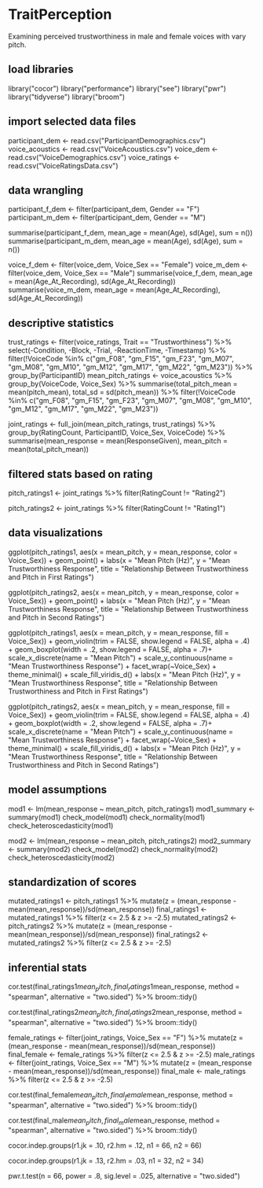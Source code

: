 # TraitPerception
Examining perceived trustworthiness in male and female voices with vary pitch.

## load libraries 
library("cocor")
library("performance")
library("see")
library("pwr")
library("tidyverse")
library("broom")

## import selected data files
participant_dem <- read.csv("ParticipantDemographics.csv")
voice_acoustics <- read.csv("VoiceAcoustics.csv")
voice_dem <- read.csv("VoiceDemographics.csv")
voice_ratings <- read.csv("VoiceRatingsData.csv")

## data wrangling 
participant_f_dem <- filter(participant_dem, Gender == "F")
participant_m_dem <- filter(participant_dem, Gender == "M")

summarise(participant_f_dem, mean_age = mean(Age), sd(Age), sum = n())
summarise(participant_m_dem, mean_age = mean(Age), sd(Age), sum = n())

voice_f_dem <- filter(voice_dem, Voice_Sex == "Female")
voice_m_dem <- filter(voice_dem, Voice_Sex == "Male")
summarise(voice_f_dem, mean_age = mean(Age_At_Recording), sd(Age_At_Recording))
summarise(voice_m_dem, mean_age = mean(Age_At_Recording), sd(Age_At_Recording))

## descriptive statistics
trust_ratings <- filter(voice_ratings, Trait == "Trustworthiness") %>%
  select(-Condition, -Block, -Trial, -ReactionTime, -Timestamp) %>%
  filter(!VoiceCode %in% c("gm_F08", "gm_F15", "gm_F23", "gm_M07", "gm_M08", "gm_M10", "gm_M12", "gm_M17", "gm_M22", "gm_M23")) %>%
  group_by(ParticipantID)
 mean_pitch_ratings <- voice_acoustics %>%
  group_by(VoiceCode, Voice_Sex) %>%
  summarise(total_pitch_mean = mean(pitch_mean), total_sd = sd(pitch_mean)) %>%
  filter(!VoiceCode %in% c("gm_F08", "gm_F15", "gm_F23", "gm_M07", "gm_M08", "gm_M10", "gm_M12", "gm_M17", "gm_M22", "gm_M23"))

  joint_ratings <- full_join(mean_pitch_ratings, trust_ratings) %>%
  group_by(RatingCount, ParticipantID, Voice_Sex, VoiceCode) %>%
  summarise(mean_response = mean(ResponseGiven), mean_pitch = mean(total_pitch_mean))

## filtered stats based on rating 
pitch_ratings1 <- joint_ratings %>%
  filter(RatingCount != "Rating2")

pitch_ratings2 <- joint_ratings %>%
  filter(RatingCount != "Rating1")

## data visualizations
ggplot(pitch_ratings1, aes(x = mean_pitch, y = mean_response, color = Voice_Sex)) +
  geom_point() +
  labs(x = "Mean Pitch (Hz)", y = "Mean Trustworthiness Response", title = "Relationship Between Trustworthiness and Pitch in First Ratings") 

ggplot(pitch_ratings2, aes(x = mean_pitch, y = mean_response, color = Voice_Sex)) +
  geom_point() +
  labs(x = "Mean Pitch (Hz)", y = "Mean Trustworthiness Response", title = "Relationship Between Trustworthiness and Pitch in Second Ratings") 

ggplot(pitch_ratings1, aes(x = mean_pitch, y = mean_response, fill = Voice_Sex)) +
  geom_violin(trim = FALSE, show.legend = FALSE, alpha = .4) +
  geom_boxplot(width = .2, show.legend = FALSE, alpha = .7)+
  scale_x_discrete(name = "Mean Pitch") +
  scale_y_continuous(name = "Mean Trustworthiness Response") +
  facet_wrap(~Voice_Sex) +
  theme_minimal() +
  scale_fill_viridis_d() +
  labs(x = "Mean Pitch (Hz)", y = "Mean Trustworthiness Response", title = "Relationship Between Trustworthiness and Pitch in First Ratings") 

ggplot(pitch_ratings2, aes(x = mean_pitch, y = mean_response, fill = Voice_Sex)) +
  geom_violin(trim = FALSE, show.legend = FALSE, alpha = .4) +
  geom_boxplot(width = .2, show.legend = FALSE, alpha = .7)+
  scale_x_discrete(name = "Mean Pitch") +
  scale_y_continuous(name = "Mean Trustworthiness Response") +
  facet_wrap(~Voice_Sex) +
  theme_minimal() +
  scale_fill_viridis_d() +
  labs(x = "Mean Pitch (Hz)", y = "Mean Trustworthiness Response", title = "Relationship Between Trustworthiness and Pitch in Second Ratings") 

## model assumptions 
mod1 <- lm(mean_response ~ mean_pitch, pitch_ratings1)
mod1_summary <- summary(mod1)
check_model(mod1)
check_normality(mod1)
check_heteroscedasticity(mod1)

mod2 <- lm(mean_response ~ mean_pitch, pitch_ratings2)
mod2_summary <- summary(mod2)
check_model(mod2)
check_normality(mod2)
check_heteroscedasticity(mod2)

## standardization of scores
mutated_ratings1 <- pitch_ratings1 %>%
  mutate(z = (mean_response - mean(mean_response))/sd(mean_response)) 
final_ratings1 <- mutated_ratings1 %>%
  filter(z <= 2.5 & z >= -2.5)
mutated_ratings2 <- pitch_ratings2 %>%
  mutate(z = (mean_response - mean(mean_response))/sd(mean_response)) 
final_ratings2 <- mutated_ratings2 %>%
  filter(z <= 2.5 & z >= -2.5)

## inferential stats 
cor.test(final_ratings1$mean_pitch, final_ratings1$mean_response, method = "spearman", alternative = "two.sided") %>%
  broom::tidy()

cor.test(final_ratings2$mean_pitch, final_ratings2$mean_response, method = "spearman", alternative = "two.sided") %>%
  broom::tidy() 


female_ratings <- filter(joint_ratings, Voice_Sex == "F") %>%
  mutate(z = (mean_response - mean(mean_response))/sd(mean_response)) 
final_female <- female_ratings %>%
  filter(z <= 2.5 & z >= -2.5)
male_ratings <- filter(joint_ratings, Voice_Sex == "M") %>%
  mutate(z = (mean_response - mean(mean_response))/sd(mean_response)) 
final_male <- male_ratings %>%
  filter(z <= 2.5 & z >= -2.5)


cor.test(final_female$mean_pitch, final_female$mean_response, method = "spearman", alternative = "two.sided") %>%
  broom::tidy() 

cor.test(final_male$mean_pitch, final_male$mean_response, method = "spearman", alternative = "two.sided") %>%
  broom::tidy() 

cocor.indep.groups(r1.jk = .10, 
                   r2.hm = .12, 
                   n1 = 66, 
                   n2 = 66)

cocor.indep.groups(r1.jk = .13, 
                   r2.hm = .03, 
                   n1 = 32, 
                   n2 = 34)

 pwr.t.test(n = 66,
           power = .8,
           sig.level = .025,
           alternative = "two.sided")                


  

